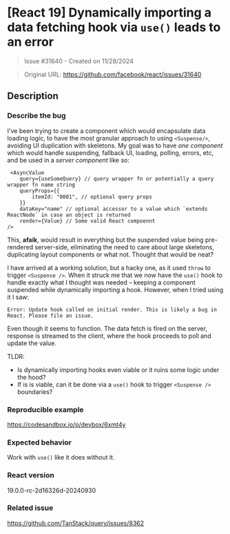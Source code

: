 # [React 19] Dynamically importing a data fetching hook via `use()` leads to an error

> Issue #31640 - Created on 11/28/2024

> Original URL: https://github.com/facebook/react/issues/31640

## Description

### Describe the bug

I've been trying to create a component which would encapsulate data loading logic, to have the most granular approach to using `<Suspense/>`, avoiding UI duplication with skeletons. My goal was to have _one component_ which would handle suspending, fallback UI, loading, polling, errors, etc, and be used in a _server component_ like so:

```
 <AsyncValue
    query={useSomeQuery} // query wrapper fn or potentially a query wrapper fn name string 
    queryProps={{
        itemId: "0001", // optional query props 
    }}
    dataKey="name" // optional accessor to a value which `extends ReactNode` in case an object is returned 
    render={Value} // Some valid React compoennt 
/>
```

This, **afaik**, would result in everything but the suspended value being pre-rendered server-side, eliminating the need to care about large skeletons, duplicating layout components or what not. Thought that would be neat?

I have arrived at a working solution, but a hacky one, as it used `throw` to trigger `<Suspense />`. When it struck me that we now have the `use()` hook to handle exactly what I thought was needed – keeping a component suspended while dynamically importing a hook. However, when I tried using it I saw: 

`Error: Update hook called on initial render. This is likely a bug in React. Please file an issue.`

Even though it seems to function. The data fetch is fired on the server, response is streamed to the client, where the hook proceeds to poll and update the value.

TLDR:

- Is dynamically importing hooks even viable or it ruins some logic under the hood?
- If is is viable, can it be done via a `use()` hook to trigger `<Suspense />` boundaries?

### Reproducible example

https://codesandbox.io/p/devbox/6xmt4y

### Expected behavior

Work with `use()` like it does without it.

### React version

19.0.0-rc-2d16326d-20240930

### Related issue

https://github.com/TanStack/query/issues/8362


